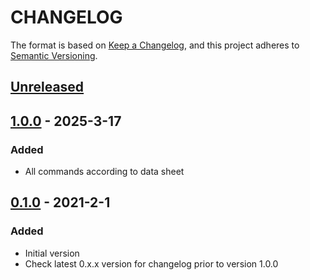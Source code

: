 # CHANGELOG

The format is based on [Keep a Changelog](https://keepachangelog.com/en/1.0.0/),
and this project adheres to [Semantic Versioning](https://semver.org/spec/v2.0.0.html).

## [Unreleased] 

## [1.0.0] - 2025-3-17

### Added

- All commands according to data sheet
## [0.1.0] - 2021-2-1

### Added

- Initial version
- Check latest 0.x.x version for changelog prior to version 1.0.0

[Unreleased]: https://github.com/Sensirion/raspberry-pi-i2c-sfa3x/compare/1.0.0...HEAD
[1.0.0]: https://github.com/Sensirion/raspberry-pi-i2c-sfa3x/compare/0.1.0...1.0.0
[0.1.0]: https://github.com/Sensirion/raspberry-pi-i2c-sfa3x/releases/tag/0.1.0